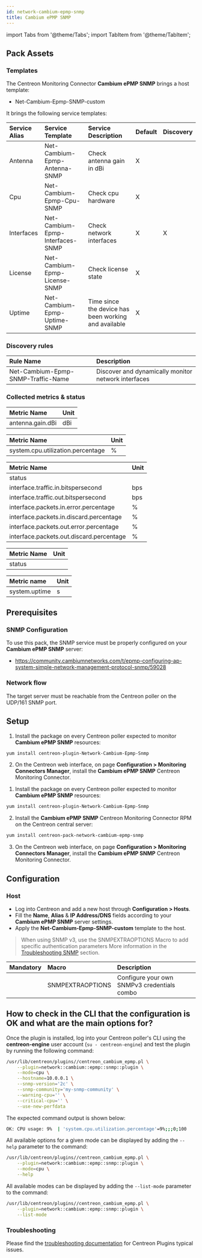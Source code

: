 ```yaml
---
id: network-cambium-epmp-snmp
title: Cambium ePMP SNMP
---
```

import Tabs from '@theme/Tabs';
import TabItem from '@theme/TabItem';


## Pack Assets

### Templates

The Centreon Monitoring Connector **Cambium ePMP SNMP** brings a host template:

* Net-Cambium-Epmp-SNMP-custom

It brings the following service templates:

| Service Alias | Service Template                 | Service Description                                  | Default | Discovery |
|:--------------|:---------------------------------|:-----------------------------------------------------|:--------|:----------|
| Antenna       | Net-Cambium-Epmp-Antenna-SNMP    | Check antenna gain in dBi                            | X       |           |
| Cpu           | Net-Cambium-Epmp-Cpu-SNMP        | Check cpu hardware                                   | X       |           |
| Interfaces    | Net-Cambium-Epmp-Interfaces-SNMP | Check network interfaces                             | X       | X         |
| License       | Net-Cambium-Epmp-License-SNMP    | Check license state                                  | X       |           |
| Uptime        | Net-Cambium-Epmp-Uptime-SNMP     | Time since the device has been working and available | X       |           |

### Discovery rules

| Rule Name                          | Description                                                   |
|:-----------------------------------|:--------------------------------------------------------------|
| Net-Cambium-Epmp-SNMP-Traffic-Name | Discover and dynamically monitor network interfaces           |

### Collected metrics & status

<Tabs groupId="sync">
<TabItem value="Antenna" label="Antenna">

| Metric Name      | Unit  |
|:-----------------|:------|
| antenna.gain.dBi | dBi   |

</TabItem>
<TabItem value="Cpu" label="Cpu">

| Metric Name                       | Unit  |
|:----------------------------------|:------|
| system.cpu.utilization.percentage | %     |

</TabItem>
<TabItem value="Interfaces" label="Interfaces">

| Metric Name                              | Unit                                                                         |
| :--------------------------------------- | :--------------------------------------------------------------------------- |
| status                                   |                                                                              |
| interface.traffic.in.bitspersecond       | bps                                                                          |
| interface.traffic.out.bitspersecond      | bps                                                                          |
| interface.packets.in.error.percentage    | %                                                                            |
| interface.packets.in.discard.percentage  | %                                                                            |
| interface.packets.out.error.percentage   | %                                                                            |
| interface.packets.out.discard.percentage | %                                                                            |


</TabItem>
<TabItem value="License" label="License">

| Metric Name | Unit  |
|:------------|:------|
| status      |       |

</TabItem>
<TabItem value="Uptime" label="Uptime">

| Metric name                 | Unit   |
| :-------------------------- | :----- |
| system.uptime               | s      |

</TabItem>
</Tabs>

## Prerequisites

### SNMP Configuration

To use this pack, the SNMP service must be properly configured on your **Cambium ePMP SNMP**
server: 
* https://community.cambiumnetworks.com/t/epmp-configuring-ap-system-simple-network-management-protocol-snmp/59028

### Network flow

The target server must be reachable from the Centreon poller on the UDP/161
SNMP port.

## Setup

<Tabs groupId="sync">
<TabItem value="Online License" label="Online License">

1. Install the package on every Centreon poller expected to monitor **Cambium ePMP SNMP** resources:

```bash
yum install centreon-plugin-Network-Cambium-Epmp-Snmp
```

2. On the Centreon web interface, on page **Configuration > Monitoring Connectors Manager**, install the **Cambium ePMP SNMP** Centreon Monitoring Connector.

</TabItem>
<TabItem value="Offline License" label="Offline License">

1. Install the package on every Centreon poller expected to monitor **Cambium ePMP SNMP** resources:

```bash
yum install centreon-plugin-Network-Cambium-Epmp-Snmp
```

2. Install the **Cambium ePMP SNMP** Centreon Monitoring Connector RPM on the Centreon central server:

```bash
yum install centreon-pack-network-cambium-epmp-snmp
```

3. On the Centreon web interface, on page **Configuration > Monitoring Connectors Manager**, install the **Cambium ePMP SNMP** Centreon Monitoring Connector.

</TabItem>
</Tabs>

## Configuration

### Host

* Log into Centreon and add a new host through **Configuration > Hosts**.
* Fill the **Name**, **Alias** & **IP Address/DNS** fields according to your **Cambium ePMP SNMP** server settings.
* Apply the **Net-Cambium-Epmp-SNMP-custom** template to the host.

> When using SNMP v3, use the SNMPEXTRAOPTIONS Macro to add specific authentication parameters 
> More information in the [Troubleshooting SNMP](../getting-started/how-to-guides/troubleshooting-plugins.md#snmpv3-options-mapping) section.

| Mandatory   | Macro            | Description                                  |
|:------------|:-----------------|:---------------------------------------------|
|             | SNMPEXTRAOPTIONS | Configure your own SNMPv3 credentials combo  |

## How to check in the CLI that the configuration is OK and what are the main options for?

Once the plugin is installed, log into your Centreon poller's CLI using the
**centreon-engine** user account (`su - centreon-engine`) and test the plugin by
running the following command:

```bash
/usr/lib/centreon/plugins//centreon_cambium_epmp.pl \
    --plugin=network::cambium::epmp::snmp::plugin \
    --mode=cpu \
    --hostname=10.0.0.1 \
    --snmp-version='2c' \
    --snmp-community='my-snmp-community' \
    --warning-cpu='' \
    --critical-cpu='' \
    --use-new-perfdata
```

The expected command output is shown below:

```bash
OK: CPU usage: 9%  | 'system.cpu.utilization.percentage'=9%;;;0;100 
```

All available options for a given mode can be displayed by adding the
`--help` parameter to the command:

```bash
/usr/lib/centreon/plugins//centreon_cambium_epmp.pl \
    --plugin=network::cambium::epmp::snmp::plugin \
    --mode=cpu \
    --help
```

All available modes can be displayed by adding the `--list-mode` parameter to
the command:

```bash
/usr/lib/centreon/plugins//centreon_cambium_epmp.pl \
    --plugin=network::cambium::epmp::snmp::plugin \
    --list-mode
```

### Troubleshooting

Please find the [troubleshooting documentation](../getting-started/how-to-guides/troubleshooting-plugins.md)
for Centreon Plugins typical issues.